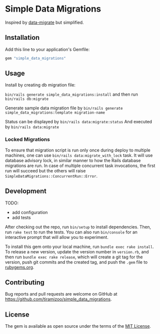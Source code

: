 # Simple Data Migrations

Inspired by [data-migrate](https://github.com/ilyakatz/data-migrate) but simplified.

## Installation

Add this line to your application's Gemfile:

```ruby
gem "simple_data_migrations"
```

## Usage

Install by creating db migration file:

`bin/rails generate simple_data_migrations:install` and then run `bin/rails db:migrate`

Generate sample data migration file by `bin/rails generate simple_data_migrations:template migration-name`

Status can be displayed by `bin/rails data:migrate:status`
And executed by `bin/rails data:migrate`

### Locked Migrations

To ensure that migration script is run only once during deploy to multiple machines, one can use `bin/rails data:migrate_with_lock` task.
It will use database advisory lock, in similar manner to how the Rails database migrations are run.
In case of multiple concurrent task invocations, the first run will succeed but the others will raise `SimpleDataMigrations::ConcurrentRun::Error`.

## Development

TODO:
  * add configuration
  * add tests

After checking out the repo, run `bin/setup` to install dependencies. Then, run `rake test` to run the tests. You can also run `bin/console` for an interactive prompt that will allow you to experiment.

To install this gem onto your local machine, run `bundle exec rake install`. To release a new version, update the version number in `version.rb`, and then run `bundle exec rake release`, which will create a git tag for the version, push git commits and the created tag, and push the `.gem` file to [rubygems.org](https://rubygems.org).

## Contributing

Bug reports and pull requests are welcome on GitHub at https://github.com/tiramizoo/simple_data_migrations.

## License

The gem is available as open source under the terms of the [MIT License](https://opensource.org/licenses/MIT).
